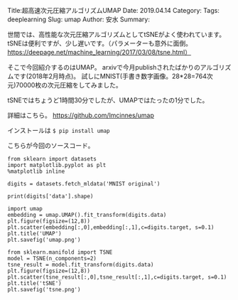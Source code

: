 Title:超高速次元圧縮アルゴリズムUMAP
Date: 2019.04.14
Category:
Tags: deeplearning
Slug: umap
Author: 安水
Summary:

世間では、高性能な次元圧縮アルゴリズムとしてtSNEがよく使われています。
tSNEは便利ですが、少し遅いです。（パラメーターも意外に面倒。https://deepage.net/machine_learning/2017/03/08/tsne.html）

そこで今回紹介するのはUMAP。
arxivで今月publishされたばかりのアルゴリズムです(2018年2月時点)。
試しにMNIST(手書き数字画像。28*28=764次元)70000枚の次元圧縮をしてみました。

tSNEではちょうど1時間30分でしたが、UMAPではたったの1分でした。

詳細はこちら。
https://github.com/lmcinnes/umap

インストールは
`$ pip install umap`


こちらが今回のソースコード。

```
from sklearn import datasets
import matplotlib.pyplot as plt
%matplotlib inline

digits = datasets.fetch_mldata('MNIST original')

print(digits['data'].shape)

import umap
embedding = umap.UMAP().fit_transform(digits.data)
plt.figure(figsize=(12,8))
plt.scatter(embedding[:,0],embedding[:,1],c=digits.target, s=0.1)
plt.title('UMAP')
plt.savefig('umap.png')

from sklearn.manifold import TSNE
model = TSNE(n_components=2)
tsne_result = model.fit_transform(digits.data)
plt.figure(figsize=(12,8))
plt.scatter(tsne_result[:,0],tsne_result[:,1],c=digits.target, s=0.1)
plt.title('tSNE')
plt.savefig('tsne.png')
```
